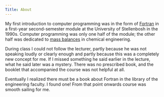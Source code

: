 ```yaml
---
Title: About
---
```


My first introduction to computer programming was in the form of [Fortran][1] in a first-year second-semester module at the University of Stellenbosh in the 1990s. Computer programming was only one half of the module; the other half was dedicated to [mass balances][2] in chemical engineering.

During class I could not follow the lecturer, partly because he was not speaking loudly or clearly enough and partly because this was a completely new concept for me. If I missed something he said earlier in the lecture, what he said later was a mystery. There was no prescribed book, and the booklet that accompanied the course was not helpful at all.

Eventually I realized there must be a book about Fortran in the library of the engineering faculty. I found one! From that point onwards course was smooth sailing for me.

[1]: https://fortran-lang.org/
[2]: https://en.wikipedia.org/wiki/Mass_balance
